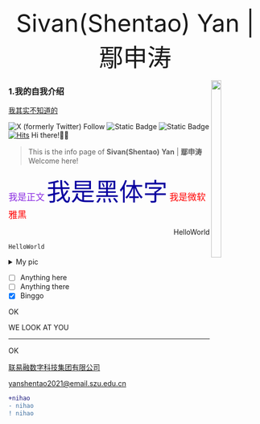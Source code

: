 <p align="center"> <font size=8>Sivan(Shentao) Yan | 鄢申涛</font> </p>

<img src="https://camo.githubusercontent.com/8fb0142550f9127aaf45b347c397b0d0c05153c7087841adb1fb805e1754e595/68747470733a2f2f63646e2e6a7364656c6976722e6e65742f67682f736976616e79616e73742f706963676f406d61696e2f696d672f317066702e6a7067" width=20% height=30% div align=right /> 

### 1.我的自我介绍

<u>我其实不知道的</u>

![X (formerly Twitter) Follow](https://img.shields.io/twitter/follow/0xJCXsivan200)  ![Static Badge](https://img.shields.io/badge/food-potato_tomato-8A2BE2)  ![Static Badge](https://img.shields.io/badge/just%20the%20message-8A2BE2) [![Hits](https://hits.seeyoufarm.com/api/count/incr/badge.svg?url=https%3A%2F%2Fsivanyanst.github.io&count_bg=%23950040&title_bg=%23555555&icon=wechat.svg&icon_color=%23E7E7E7&title=hithere&edge_flat=false)](https://hits.seeyoufarm.com)
Hi there!🥹😝
> This is the info page of **Sivan(Shentao)** **Yan** | **鄢申涛**
Welcome here!

<font face='微软雅黑' color=8A2BE2 size=4>我是正文</font>
<font face="微软雅黑" color=Paprika size=8>我是黑体字</font>
<font face="微软雅黑" color=red size=4>我是微软雅黑</font>


<p align="right"> HelloWorld </p>

`HelloWorld`


<details close>
<summary>My pic </summary>
  
  <img src="https://cdn.jsdelivr.net/gh/sivanyanst/picgo@main/img/1pfp.jpg" width=20% height=30% div align=right /> 
  
</details>
 
- [ ] Anything here
- [ ] Anything there
- [x] Binggo

OK

WE LOOK AT YOU

***

OK

[联易融数字科技集团有限公司](https://www.linklogis.com/ "国内头部的供应链金融科技解决方案提供商")

<yanshentao2021@email.szu.edu.cn>


``` diff 
+nihao
- nihao
! nihao
```
